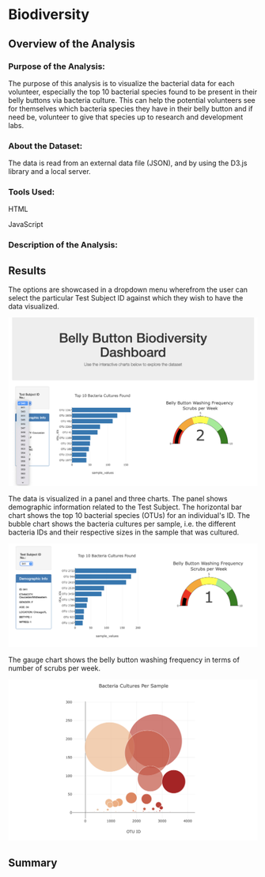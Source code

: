# Biodiversity
## Overview of the Analysis
### Purpose of the Analysis:
The purpose of this analysis is to visualize the bacterial data for each volunteer, especially the top 10 bacterial species found to be present in their belly buttons via bacteria culture. This can help the potential volunteers see for themselves which bacteria species they have in their belly button and if need be, volunteer to give that species up to research and development labs. 

### About the Dataset:
The data is read from an external data file (JSON), and by using the D3.js library and a local server. 

### Tools Used:
HTML

JavaScript

### Description of the Analysis:
## Results
The options are showcased in a dropdown menu wherefrom the user can select the particular Test Subject ID against which they wish to have the data visualized.

![Options Dropdown Menu](https://github.com/SohaT7/Biodiversity/blob/main/Images/OptionsDropdown.png)

The data is visualized in a panel and three charts. The panel shows demographic information related to the Test Subject. The horizontal bar chart shows the top 10 bacterial species (OTUs) for an individual's ID. The bubble chart shows the bacteria cultures per sample, i.e. the different bacteria IDs and their respective sizes in the sample that was cultured.

![Panel, Bar, and Gauge Charts](https://github.com/SohaT7/Biodiversity/blob/main/Images/Charts1.png)

The gauge chart shows the belly button washing frequency in terms of number of scrubs per week. 

![Bubble Chart](https://github.com/SohaT7/Biodiversity/blob/main/Images/Charts2.png)

## Summary



